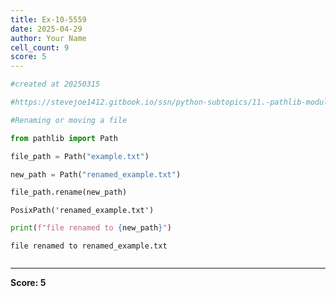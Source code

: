 ```yaml
---
title: Ex-10-5559
date: 2025-04-29
author: Your Name
cell_count: 9
score: 5
---
```


```python
#created at 20250315
```


```python
#https://stevejoe1412.gitbook.io/ssn/python-subtopics/11.-pathlib-module
```


```python
#Renaming or moving a file
```


```python
from pathlib import Path
```


```python
file_path = Path("example.txt")
```


```python
new_path = Path("renamed_example.txt")
```


```python
file_path.rename(new_path)
```




    PosixPath('renamed_example.txt')




```python
print(f"file renamed to {new_path}")
```

    file renamed to renamed_example.txt



```python

```


---
**Score: 5**
